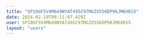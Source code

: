 ```yaml
---
title: "SP10GF5V4M649NYAT49SC97MGZX556DP98JM6XKS5"
date: 2024-02-19T08:11:07.429Z
user: SP10GF5V4M649NYAT49SC97MGZX556DP98JM6XKS5
layout: "users"
---
```

    